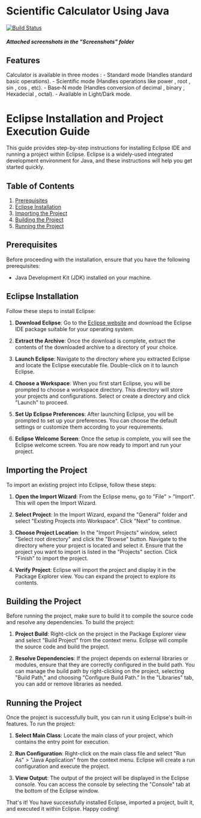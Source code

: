 # Scientific Calculator Using Java

[![Build Status](https://travis-ci.org/joemccann/dillinger.svg?branch=master)](https://travis-ci.org/joemccann/dillinger)

##### Attached screenshots in the "Screenshots" folder
## Features

Calculator is available in three modes : 
         - Standard mode (Handles standard basic  operations).
         - Scientific mode (Handles operations like power , root , sin , cos , etc).
         - Base-N mode (Handles conversion of decimal , binary , Hexadecial , octal).
         - Available in Light/Dark mode.



# Eclipse Installation and Project Execution Guide

This guide provides step-by-step instructions for installing Eclipse IDE and running a project within Eclipse. Eclipse is a widely-used integrated development environment for Java, and these instructions will help you get started quickly.

## Table of Contents
1. [Prerequisites](#prerequisites)
2. [Eclipse Installation](#eclipse-installation)
3. [Importing the Project](#importing-the-project)
4. [Building the Project](#building-the-project)
5. [Running the Project](#running-the-project)

## Prerequisites
Before proceeding with the installation, ensure that you have the following prerequisites:
- Java Development Kit (JDK) installed on your machine.

## Eclipse Installation
Follow these steps to install Eclipse:

1. **Download Eclipse**: Go to the [Eclipse website](https://www.eclipse.org/downloads/) and download the Eclipse IDE package suitable for your operating system.

2. **Extract the Archive**: Once the download is complete, extract the contents of the downloaded archive to a directory of your choice.

3. **Launch Eclipse**: Navigate to the directory where you extracted Eclipse and locate the Eclipse executable file. Double-click on it to launch Eclipse.

4. **Choose a Workspace**: When you first start Eclipse, you will be prompted to choose a workspace directory. This directory will store your projects and configurations. Select or create a directory and click "Launch" to proceed.

5. **Set Up Eclipse Preferences**: After launching Eclipse, you will be prompted to set up your preferences. You can choose the default settings or customize them according to your requirements.

6. **Eclipse Welcome Screen**: Once the setup is complete, you will see the Eclipse welcome screen. You are now ready to import and run your project.

## Importing the Project
To import an existing project into Eclipse, follow these steps:

1. **Open the Import Wizard**: From the Eclipse menu, go to "File" > "Import". This will open the Import Wizard.

2. **Select Project**: In the Import Wizard, expand the "General" folder and select "Existing Projects into Workspace". Click "Next" to continue.

3. **Choose Project Location**: In the "Import Projects" window, select "Select root directory" and click the "Browse" button. Navigate to the directory where your project is located and select it. Ensure that the project you want to import is listed in the "Projects" section. Click "Finish" to import the project.

4. **Verify Project**: Eclipse will import the project and display it in the Package Explorer view. You can expand the project to explore its contents.

## Building the Project
Before running the project, make sure to build it to compile the source code and resolve any dependencies. To build the project:

1. **Project Build**: Right-click on the project in the Package Explorer view and select "Build Project" from the context menu. Eclipse will compile the source code and build the project.

2. **Resolve Dependencies**: If the project depends on external libraries or modules, ensure that they are correctly configured in the build path. You can manage the build path by right-clicking on the project, selecting "Build Path," and choosing "Configure Build Path." In the "Libraries" tab, you can add or remove libraries as needed.

## Running the Project
Once the project is successfully built, you can run it using Eclipse's built-in features. To run the project:

1. **Select Main Class**: Locate the main class of your project, which contains the entry point for execution.

2. **Run Configuration**: Right-click on the main class file and select "Run As" > "Java Application" from the context menu. Eclipse will create a run configuration and execute the project.

3. **View Output**: The output of the project will be displayed in the Eclipse console. You can access the console by selecting the "Console" tab at the bottom of the Eclipse window.

That's it! You have successfully installed Eclipse, imported a project, built it, and executed it within Eclipse. Happy coding!


 
